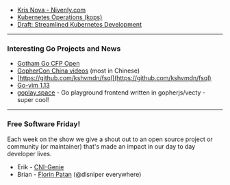 - [Kris Nova - Nivenly.com](https://nivenly.com)
- [Kubernetes Operations (kops)](https://github.com/kubernetes/kops)
- [Draft: Streamlined Kubernetes Development](https://github.com/Azure/draft)

---

### Interesting Go Projects and News

- [Gotham Go CFP Open](https://www.papercall.io/gothamgo2017)
- [GopherCon China videos](https://www.youtube.com/playlist?list=PLx_Mc4dJcQbl4qPWbVu86u6owZeiwsErR) (most in Chinese)
- [https://github.com/kshvmdn/fsql](https://github.com/kshvmdn/fsql)
- [Go-vim 1.13](https://github.com/fatih/vim-go/releases/tag/v1.13)
- [goplay.space](https://goplay.space) - Go playground frontend written in gopherjs/vecty - super cool!

---

### Free Software Friday!

Each week on the show we give a shout out to an open source project or community (or maintainer) that's made an impact in our day to day developer lives.

- Erik - [CNI-Genie](https://github.com/Huawei-PaaS/CNI-Genie)
- Brian - [Florin Patan](https://github.com/dlsniper) (@dlsniper everywhere)